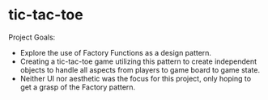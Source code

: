 # tic-tac-toe

Project Goals:

- Explore the use of Factory Functions as a design pattern.
- Creating a tic-tac-toe game utilizing this pattern to create independent
  objects to handle all aspects from players to game board to game state.
- Neither UI nor aesthetic was the focus for this project, only hoping to get a grasp
  of the Factory pattern.
